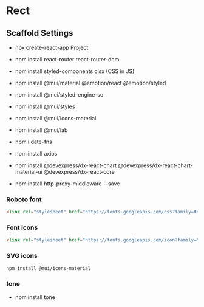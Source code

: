 # Rect

## Scaffold Settings

- npx create-react-app Project
- npm install react-router react-router-dom
- npm install styled-components clsx  (CSS in JS)
- npm install @mui/material @emotion/react @emotion/styled
- npm install @mui/styled-engine-sc
- npm install @mui/styles
- npm install @mui/icons-material
- npm install @mui/lab
- npm i date-fns
- npm install axios
- npm install @devexpress/dx-react-chart @devexpress/dx-react-chart-material-ui @devexpress/dx-react-core

- npm install http-proxy-middleware --save

### Roboto font

```html
<link rel="stylesheet" href="https://fonts.googleapis.com/css?family=Roboto:300,400,500,700&display=swap" />
```

### Font icons

```html
<link rel="stylesheet" href="https://fonts.googleapis.com/icon?family=Material+Icons" />
```

### SVG icons

```html
npm install @mui/icons-material
```

### tone

- npm install tone
